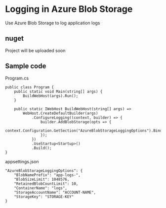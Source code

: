 # Logging in Azure Blob Storage

Use Azure Blob Storage to log application logs

## nuget

Project will be uploaded soon

## Sample code

Program.cs

	public class Program {
		public static void Main(string[] args) {
			BuildWebHost(args).Run();
		}

		public static IWebHost BuildWebHost(string[] args) =>
			WebHost.CreateDefaultBuilder(args)
				.ConfigureLogging((context, builder) => {
					builder.AddBlobStorage(opts => {
						context.Configuration.GetSection("AzureBlobStorageLoggingOptions").Bind(opts);
					});
				})
				.UseStartup<Startup>()
				.Build();
	}

appsettings.json

	"AzureBlobStorageLoggingOptions": {
		"BlobNamePrefix": "app-logs-",
		"BlobSizeLimit": 1048576,
		"RetainedBlobCountLimit": 10,
		"ContainerName": "logs",
		"StorageAccountName": "ACCOUNT-NAME",
		"StorageKey": "STORAGE-KEY"
	}
